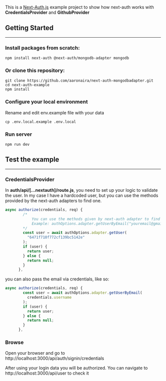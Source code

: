 This is a [Next-Auth.js](https://next-auth.js.org/) example project to show how next-auth works with **CredentialsProvider** and **GithubProvider**

## Getting Started

---

### Install packages from scratch:

```
npm install next-auth @next-auth/mongodb-adapter mongodb
```

### Or clone this repository:

```
git clone https://github.com/aaronaira/next-auth-mongodbadapter.git
cd next-auth-example
npm install
```

### Configure your local environment

Rename and edit env.example file with your data

```
cp .env.local.example .env.local
```

### Run server

```
npm run dev
```

## Test the example

---

### CredentialsProvider

In **auth/api/[...nextauth]/route.js**, you need to set up your logic to validate the user. In my case I have a hardcoded user, but you can use the methods provided by the next-auth adapters to find one.

```javascript
async authorize(credentials, req) {
        /*
            You can use the methods given by next-auth adapter to find your user:
            Example: authOptions.adapter.getUserByEmail("youremail@gmail.com)
        */
        const user = await authOptions.adapter.getUser(
          "6471f710f772cf139bc5142e"
        );
        if (user) {
          return user;
        } else {
          return null;
        }
      },
```

you can also pass the email via credentials, like so:

```javascript
async authorize(credentials, req) {
        const user = await authOptions.adapter.getUserByEmail(
          credentials.username
        );
        if (user) {
          return user;
        } else {
          return null;
        }
      },
```

### Browse

Open your browser and go to http://localhost:3000/api/auth/signin/credentials

After using your login data you will be authorized. You can navigate to http://localhost:3000/api/user to check it
